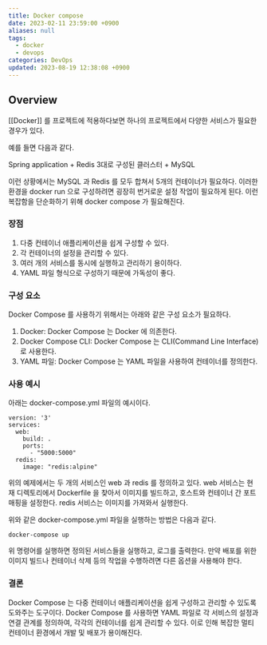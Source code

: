 ```yaml
---
title: Docker compose
date: 2023-02-11 23:59:00 +0900
aliases: null
tags:
  - docker
  - devops
categories: DevOps
updated: 2023-08-19 12:38:08 +0900
---
```


## Overview

[[Docker]] 를 프로젝트에 적용하다보면 하나의 프로젝트에서 다양한 서비스가 필요한 경우가 있다.

예를 들면 다음과 같다.

Spring application + Redis 3대로 구성된 클러스터 + MySQL

이런 상황에서는 MySQL 과 Redis 를 모두 합쳐서 5개의 컨테이너가 필요하다. 이러한 환경을 docker run 으로 구성하려면 굉장히 번거로운 설정 작업이 필요하게 된다. 이런 복잡함을 단순화하기 위해 docker compose 가 필요해진다.

### 장점

1. 다중 컨테이너 애플리케이션을 쉽게 구성할 수 있다.
2. 각 컨테이너의 설정을 관리할 수 있다.
3. 여러 개의 서비스를 동시에 실행하고 관리하기 용이하다.
4. YAML 파일 형식으로 구성하기 때문에 가독성이 좋다.

### 구성 요소

Docker Compose 를 사용하기 위해서는 아래와 같은 구성 요소가 필요하다.

1. Docker: Docker Compose 는 Docker 에 의존한다.
2. Docker Compose CLI: Docker Compose 는 CLI(Command Line Interface) 로 사용한다.
3. YAML 파일: Docker Compose 는 YAML 파일을 사용하여 컨테이너를 정의한다.

### 사용 예시

아래는 docker-compose.yml 파일의 예시이다.

```
version: '3'
services:
  web:
    build: .
    ports:
      - "5000:5000"
  redis:
    image: "redis:alpine"
```

위의 예제에서는 두 개의 서비스인 web 과 redis 를 정의하고 있다. web 서비스는 현재 디렉토리에서 Dockerfile 을 찾아서 이미지를 빌드하고, 호스트와 컨테이너 간 포트 매핑을 설정한다. redis 서비스는 이미지를 가져와서 실행한다.

위와 같은 docker-compose.yml 파일을 실행하는 방법은 다음과 같다.

```
docker-compose up
```

위 명령어를 실행하면 정의된 서비스들을 실행하고, 로그를 출력한다. 만약 배포를 위한 이미지 빌드나 컨테이너 삭제 등의 작업을 수행하려면 다른 옵션을 사용해야 한다.

### 결론

Docker Compose 는 다중 컨테이너 애플리케이션을 쉽게 구성하고 관리할 수 있도록 도와주는 도구이다. Docker Compose 를 사용하면 YAML 파일로 각 서비스의 설정과 연결 관계를 정의하여, 각각의 컨테이너를 쉽게 관리할 수 있다. 이로 인해 복잡한 멀티 컨테이너 환경에서 개발 및 배포가 용이해진다.
